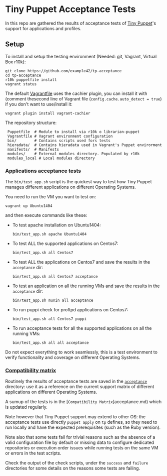 # Tiny Puppet Acceptance Tests

In this repo are gathered the results of acceptance tests of [Tiny Puppet](http://www.tiny-puppet.com)'s support for applications and profiles.

## Setup

To install and setup the testing environment (Needed: git, Vagrant, Virtual Box r10k):

    git clone https://github.com/example42/tp-acceptance
    cd tp-acceptance
    r10k puppetfile install
    vagrant status

The default [Vagrantfile](https://github.com/example42/tp-playground/blob/master/Vagrantfile#L3) uses the cachier plugin, you can install it with (comment thesecond line of Vagrant file (```config.cache.auto_detect = true```) if you don't want to use/install it:

    vagrant plugin install vagrant-cachier

The repository structure:

     Puppetfile  # Module to install via r10k o librarian-puppet
     Vagrantfile # Vagrant environment configuration
     bin/        # Contains scripts used fors tests
     hieradata/  # Contains hieradata used in Vagrant's Puppet envirorment
     manifests/  # Manifests 
     modules/    # External modules directory. Populated by r10k
     modules_local # Local modules directory


### Applications acceptance tests

The ```bin/test_app.sh``` script is the quickest way to test how Tiny Puppet manages different applications on different Operating Systems.

You need to run the VM you want to test on:

    vagrant up Ubuntu1404

and then execute commands like these:

  - To test apache installation on Ubuntu1404:

    ```bin/test_app.sh apache Ubuntu1404```

  - To test ALL the supported applications on Centos7:

    ```bin/test_app.sh all Centos7```

  - To test ALL the applications on Centos7 and save the results in the ```acceptance``` dir:

    ```bin/test_app.sh all Centos7 acceptance```

  - To test an application on all the running VMs and save the results in the ```acceptance``` dir:

    ```bin/test_app.sh munin all acceptance```

  - To run puppi check for proftpd applications on Centos7:

    ```bin/test_app.sh all Centos7 puppi```

  - To run acceptance tests for all the supported applications on all the running VMs:

    ```bin/test_app.sh all all acceptance```


Do not expect everything to work seamlessly, this is a test environment to verify functionality and coverage on different Operating Systems. 


### [Compatibility matrix](acceptance.md)

Routinely the results of acceptance tests are saved in the [```acceptance```](https://github.com/example42/tp-playground/tree/master/acceptance)  directory: use it as a reference on the current support matrix of different applications on different Operating Systems.

A sumup of the tests is in the [```Compatibility Matrix```]acceptance.md) which is updated regularly.

Note however that Tiny Puppet support may extend to other OS: the acceptance tests use directly ```puppet apply``` on ```tp``` defines, so they need to run locally and have the expected prerequisites (such as the Ruby version).

Note also that some tests fail for trivial reasons such as the absence of a valid configuration file by default or missing data to configure dedicated repositories or execution order issues while running tests on the same VM or errors in the test scripts.

Check the output of the check scripts, under the ```success``` and ```failure``` directories for some details on the reasons some tests are failing.

